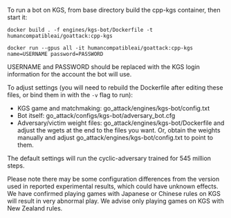 To run a bot on KGS, from base directory build the cpp-kgs container, then start it:

`docker build . -f engines/kgs-bot/Dockerfile -t humancompatibleai/goattack:cpp-kgs`

`docker run --gpus all -it humancompatibleai/goattack:cpp-kgs name=USERNAME password=PASSWORD`

USERNAME and PASSWORD should be replaced with the KGS login information for the account the bot will use.

To adjust settings (you will need to rebuild the Dockerfile after editing these files, or bind them in with the `-v` flag to run):
* KGS game and matchmaking: go_attack/engines/kgs-bot/config.txt
* Bot itself: go_attack/configs/kgs-bot/adversary_bot.cfg
* Adversary/victim weight files: go_attack/engines/kgs-bot/Dockerfile and adjust the wgets at the end to the files you want. Or, obtain the weights manually and adjust go_attack/engines/kgs-bot/config.txt to point to them.

The default settings will run the cyclic-adversary trained for 545 million steps.

Please note there may be some configuration differences from the version used in reported experimental results, which could have unknown effects. We have confirmed playing games with Japanese or Chinese rules on KGS will result in very abnormal play. We advise only playing games on KGS with New Zealand rules. 
